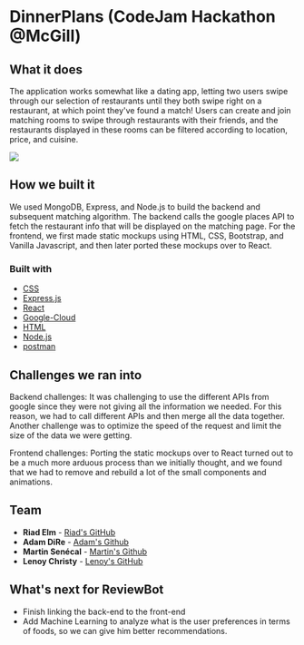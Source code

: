 # DinnerPlans (CodeJam Hackathon @McGill)


## What it does
The application works somewhat like a dating app, letting two users swipe through our selection of restaurants until they both swipe right on a restaurant, at which point they've found a match! Users can create and join matching rooms to swipe through restaurants with their friends, and the restaurants displayed in these rooms can be filtered according to location, price, and cuisine.

<img src="screensshot1.png">



## How we built it
We used MongoDB, Express, and Node.js to build the backend and subsequent matching algorithm. The backend calls the google places API to fetch the restaurant info that will be displayed on the matching page. For the frontend, we first made static mockups using HTML, CSS, Bootstrap, and Vanilla Javascript, and then later ported these mockups over to React.

### Built with
* [CSS](https://www.w3schools.com/css/) 
* [Express.js](https://expressjs.com/) 
* [React](https://reactjs.org/) 
* [Google-Cloud](https://cloud.google.com/) 
* [HTML](https://www.w3schools.com/html/) 
* [Node.js](https://nodejs.org/en/) 
* [postman](https://www.postman.com/) 

## Challenges we ran into
Backend challenges: It was challenging to use the different APIs from google since they were not giving all the information we needed. For this reason, we had to call different APIs and then merge all the data together. Another challenge was to optimize the speed of the request and limit the size of the data we were getting.

Frontend challenges: Porting the static mockups over to React turned out to be a much more arduous process than we initially thought, and we found that we had to remove and rebuild a lot of the small components and animations.

## Team

* **Riad Elm** - [Riad's GitHub](https://github.com/riadelm)
* **Adam DiRe** - [Adam's Github](https://github.com/AdamMigliore)
* **Martin Senécal** - [Martin's Github](https://github.com/martinsenecal)
* **Lenoy Christy** - [Lenoy's GitHub](https://github.com/lechristy25)

## What's next for ReviewBot
* Finish linking the back-end to the front-end 
* Add Machine Learning to analyze what is the user preferences in terms of foods, so we can give him better recommendations.

